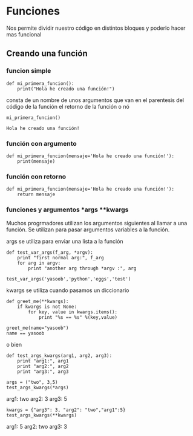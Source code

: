 # Funciones

Nos permite dividir nuestro código en distintos bloques y poderlo hacer mas funcional

## Creando una función

### funcion simple
~~~
def mi_primera_funcion():
    print("Hola he creado una función!")
~~~

consta de un nombre
de unos argumentos que van en el parentesis
del código de la función
el retorno de la función o nó

~~~
mi_primera_funcion()

Hola he creado una función!
~~~

### función con argumento

~~~
def mi_primera_funcion(mensaje='Hola he creado una función!'):
    print(mensaje)
~~~

### función con retorno

~~~
def mi_primera_funcion(mensaje='Hola he creado una función!'):
    return mensaje
~~~

### funciones y argumentos *args **kwargs

Muchos progrmadores utilizan los argumentos siguientes al llamar a una función. Se utilizan para pasar argumentos variables a la función.

args se utiliza para enviar una lista a la función
~~~
def test_var_args(f_arg, *argv):
    print "first normal arg:", f_arg
    for arg in argv:
        print "another arg through *argv :", arg

test_var_args('yasoob','python','eggs','test')
~~~

kwargs se utiliza cuando pasamos un diccionario

~~~
def greet_me(**kwargs):
    if kwargs is not None:
        for key, value in kwargs.items():
            print "%s == %s" %(key,value)
 
greet_me(name="yasoob")
name == yasoob
~~~
o bien

~~~
def test_args_kwargs(arg1, arg2, arg3):
    print "arg1:", arg1
    print "arg2:", arg2
    print "arg3:", arg3

args = ("two", 3,5)
test_args_kwargs(*args)
~~~
arg1: two
arg2: 3
arg3: 5


~~~
kwargs = {"arg3": 3, "arg2": "two","arg1":5}
test_args_kwargs(**kwargs)
~~~
arg1: 5
arg2: two
arg3: 3